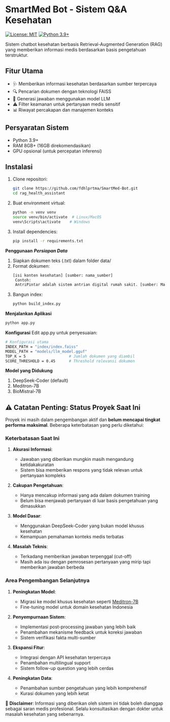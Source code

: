 # SmartMed Bot - Sistem Q&A Kesehatan

[![License: MIT](https://img.shields.io/badge/License-MIT-yellow.svg)](https://opensource.org/licenses/MIT)
[![Python 3.9+](https://img.shields.io/badge/python-3.9+-blue.svg)](https://www.python.org/downloads/)

Sistem chatbot kesehatan berbasis Retrieval-Augmented Generation (RAG) yang memberikan informasi medis berdasarkan basis pengetahuan terstruktur.

## Fitur Utama

- 🩺 Memberikan informasi kesehatan berdasarkan sumber terpercaya
- 🔍 Pencarian dokumen dengan teknologi FAISS
- 🤖 Generasi jawaban menggunakan model LLM
- ⚠️ Filter keamanan untuk pertanyaan medis sensitif
- 📊 Riwayat percakapan dan manajemen konteks

## Persyaratan Sistem

- Python 3.9+
- RAM 8GB+ (16GB direkomendasikan)
- GPU opsional (untuk percepatan inferensi)

## Instalasi

1. Clone repositori:
    ```bash
    git clone https://github.com/fdhlprtma/SmartMed-Bot.git
    cd rag_health_assistant
2. Buat environment virtual:
   ```bash
   python -m venv venv
   source venv/bin/activate  # Linux/MacOS
   venv\Scripts\activate    # Windows
3. Install dependencies:
   ```bash
   pip install -r requirements.txt

**Penggunaan**
***Persiapan Data***
1. Siapkan dokumen teks (.txt) dalam folder data/
2. Format dokumen:
   ```bash
   [isi konten kesehatan] [sumber: nama_sumber]
    Contoh:
    AntriPintar adalah sistem antrian digital rumah sakit. [sumber: Manual AntriPintar v2.1]
3. Bangun index:
   ```bash
   python build_index.py

**Menjalankan Aplikasi**
```bash
python app.py
```

**Konfigurasi**
Edit app.py untuk penyesuaian:
```bash
# Konfigurasi utama
INDEX_PATH = "index/index.faiss"
MODEL_PATH = "models/llm_model.gguf"
TOP_K = 5                   # Jumlah dokumen yang diambil
SCORE_THRESHOLD = 0.45      # Threshold relevansi dokumen
```

**Model yang Didukung**
1. DeepSeek-Coder (default)
2. Meditron-7B
3. BioMistral-7B

## ⚠️ Catatan Penting: Status Proyek Saat Ini

Proyek ini masih dalam pengembangan aktif dan **belum mencapai tingkat performa maksimal**. Beberapa keterbatasan yang perlu diketahui:

### Keterbatasan Saat Ini
1. **Akurasi Informasi**:
   - Jawaban yang diberikan mungkin masih mengandung ketidakakuratan
   - Sistem bisa memberikan respons yang tidak relevan untuk pertanyaan kompleks

2. **Cakupan Pengetahuan**:
   - Hanya mencakup informasi yang ada dalam dokumen training
   - Belum bisa menjawab pertanyaan di luar basis pengetahuan yang dimasukkan

3. **Model Dasar**:
   - Menggunakan DeepSeek-Coder yang bukan model khusus kesehatan
   - Kemampuan pemahaman konteks medis terbatas

4. **Masalah Teknis**:
   - Terkadang memberikan jawaban terpenggal (cut-off)
   - Masih ada isu dengan pemrosesan pertanyaan yang mirip tapi memberikan jawaban berbeda

### Area Pengembangan Selanjutnya
1. **Peningkatan Model**:
   - Migrasi ke model khusus kesehatan seperti [Meditron-7B](https://huggingface.co/epfl-llm/meditron-7b)
   - Fine-tuning model untuk domain kesehatan Indonesia

2. **Penyempurnaan Sistem**:
   - Implementasi post-processing jawaban yang lebih baik
   - Penambahan mekanisme feedback untuk koreksi jawaban
   - Sistem verifikasi fakta multi-sumber

3. **Ekspansi Fitur**:
   - Integrasi dengan API kesehatan terpercaya
   - Penambahan multilingual support
   - Sistem follow-up question yang lebih cerdas

4. **Peningkatan Data**:
   - Penambahan sumber pengetahuan yang lebih komprehensif
   - Kurasi dokumen yang lebih ketat

📌 **Disclaimer**: Informasi yang diberikan oleh sistem ini tidak boleh dianggap sebagai saran medis profesional. Selalu konsultasikan dengan dokter untuk masalah kesehatan yang sebenarnya.
